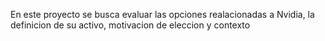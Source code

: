 En este proyecto se busca evaluar las opciones realacionadas a Nvidia, la definicion de su activo, motivacion de eleccion y contexto
